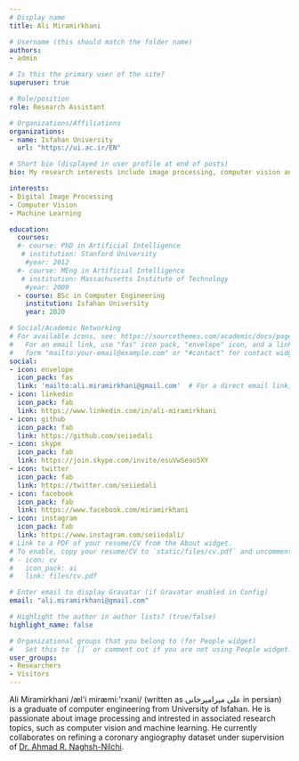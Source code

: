 ```yaml
---
# Display name
title: Ali Miramirkhani

# Username (this should match the folder name)
authors:
- admin

# Is this the primary user of the site?
superuser: true

# Role/position
role: Research Assistant

# Organizations/Affiliations
organizations:
- name: Isfahan University
  url: "https://ui.ac.ir/EN"

# Short bio (displayed in user profile at end of posts)
bio: My research interests include image processing, computer vision and machine learning.

interests:
- Digital Image Processing
- Computer Vision
- Machine Learning

education:
  courses:
  #- course: PhD in Artificial Intelligence
   # institution: Stanford University
    #year: 2012
  #- course: MEng in Artificial Intelligence
   # institution: Massachusetts Institute of Technology
    #year: 2009
  - course: BSc in Computer Engineering
    institution: Isfahan University
    year: 2020

# Social/Academic Networking
# For available icons, see: https://sourcethemes.com/academic/docs/page-builder/#icons
#   For an email link, use "fas" icon pack, "envelope" icon, and a link in the
#   form "mailto:your-email@example.com" or "#contact" for contact widget.
social:
- icon: envelope
  icon_pack: fas
  link: 'mailto:ali.miramirkhani@gmail.com'  # For a direct email link, use "mailto:test@example.org".
- icon: linkedin
  icon_pack: fab
  link: https://www.linkedin.com/in/ali-miramirkhani
- icon: github
  icon_pack: fab
  link: https://github.com/seiiedali
- icon: skype
  icon_pack: fab
  link: https://join.skype.com/invite/esuVwSeao5XY
- icon: twitter
  icon_pack: fab
  link: https://twitter.com/seiiedali
- icon: facebook
  icon_pack: fab
  link: https://www.facebook.com/miramirkhani
- icon: instagram
  icon_pack: fab
  link: https://www.instagram.com/seiiedali/
# Link to a PDF of your resume/CV from the About widget.
# To enable, copy your resume/CV to `static/files/cv.pdf` and uncomment the lines below.
# - icon: cv
#   icon_pack: ai
#   link: files/cv.pdf

# Enter email to display Gravatar (if Gravatar enabled in Config)
email: "ali.miramirkhani@gmail.com"

# Highlight the author in author lists? (true/false)
highlight_name: false

# Organizational groups that you belong to (for People widget)
#   Set this to `[]` or comment out if you are not using People widget.
user_groups:
- Researchers
- Visitors
---
```

Ali Miramirkhani /æl'i miræmi:'rxani/ (written as علی میرامیرخانی in persian) is a graduate of computer engineering from University of Isfahan. He is passionate about image processing and intrested in associated research topics, such as computer vision and machine learning. He currently collaborates on refining a coronary angiography dataset under supervision of [Dr. Ahmad R. Naghsh-Nilchi](https://scholar.google.com/citations?user=mnRKQS4AAAAJ&hl=en&oi=ao).
